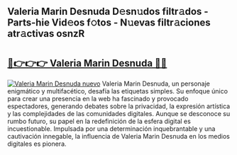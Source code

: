 ## Valeria Marin Desnuda D𝚎sn𝚞dos filtr𝚊dos - Parts-hie Vid𝚎os f𝚘tos - N𝚞evas filtr𝚊ciones atr𝚊ctivas osnzR

# <h2><a href="http://mb67izf.tromn.icu/?c=Valeria+Marin+Desnuda">🔗👉👉👉 Valeria Marin Desnuda 🔗🔗</a></h2>

[![Valeria Marin Desnuda nuevo](https://i.imgur.com/pEAQMta.gif)](http://mb67izf.tromn.icu/?c=Valeria+Marin+Desnuda)
Valeria Marin Desnuda, un personaje enigmático y multifacético, desafía las etiquetas simples. Su enfoque único para crear una presencia en la web ha fascinado y provocado espectadores, generando debates sobre la privacidad, la expresión artística y las complejidades de las comunidades digitales. Aunque se desconoce su rumbo futuro, su papel en la redefinición de la esfera digital es incuestionable. Impulsada por una determinación inquebrantable y una cautivación innegable, la influencia de Valeria Marin Desnuda en los medios digitales es pionera.
